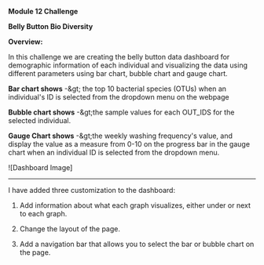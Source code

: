 **Module 12 Challenge**

**Belly Button Bio Diversity**

**Overview:**

In this challenge we are creating the belly button data dashboard for demographic information of each individual and visualizing the data using different parameters using bar chart, bubble chart and gauge chart.

**Bar chart shows** -\&gt; the top 10 bacterial species (OTUs) when an individual&#39;s ID is selected from the dropdown menu on the webpage

**Bubble chart shows** -\&gt;the sample values for each OUT\_IDS for the selected individual.

**Gauge Chart shows** -\&gt;the weekly washing frequency&#39;s value, and display the value as a measure from 0-10 on the progress bar in the gauge chart when an individual ID is selected from the dropdown menu.

![Dashboard Image]

------------------

I have added three customization to the dashboard:

1. Add information about what each graph visualizes, either under or next to each graph.

2. Change the layout of the page.

3. Add a navigation bar that allows you to select the bar or bubble chart on the page.